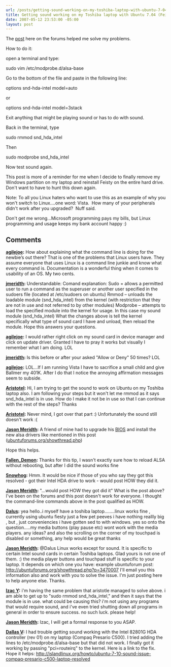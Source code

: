 ```yaml
---
url: /posts/getting-sound-working-on-my-toshiba-laptop-with-ubuntu-7-04-feisty-fawn
title: Getting sound working on my Toshiba laptop with Ubuntu 7.04 (Feisty Fawn)
date: 2007-05-12 23:53:00 -05:00
layout: post
---
```


The [post](http://ubuntuforums.org/showthread.php?t=392350&highlight=toshiba) here on the forums helped me solve my problems.

How to do it:

open a terminal and type:

sudo vim /etc/modprobe.d/alsa-base

Go to the bottom of the file and paste in the following line:

options snd-hda-intel model=auto

or

options snd-hda-intel model=3stack

Exit anything that might be playing sound or has to do with sound.

Back in the terminal, type

sudo rmmod snd_hda_intel

Then

sudo modprobe snd_hda_intel

Now test sound again.

This post is more of a reminder for me when I decide to finally remove my Windows partition on my laptop and reinstall Feisty on the entire hard drive.  Don't want to have to hunt this down again.

Note: To all you Linux haters who want to use this as an example of why you won't switch to Linux....one word: Vista.  How many of your peripherals didn't work after you upgraded?  Nuff said.

Don't get me wrong...Microsoft programming pays my bills, but Linux programming and usage keeps my bank account happy :)

## Comments

**[agilejoe](#25 "2007-05-14 21:35:00"):** How about explaining what the command line is doing for the newbie’s out there? That is one of the problems that Linux users have. They assume everyone that uses Linux is a command line junkie and know what every command is. Documentation is a wonderful thing when it comes to usability of an OS. My two cents.

**[jmeridth](#26 "2007-05-15 00:32:09"):** Understandable: Comand explanation: Sudo = allows a permitted user to run a command as the superuser or another user specified in the sudoers file (located at /etc/sudoers on ubuntu) Rmmod – unloads the loadable module (snd_hda_intel) from the kernel (with restriction that they are not in use and not referred to by other modules) Modprobe – attempts to load the specified module into the kernel for usage. In this case my sound module (snd_hda_intel) What the changes above is tell the kernel specifically what type of sound card I have and unload, then reload the module. Hope this answers your questions.

**[agilejoe](#27 "2007-05-15 01:08:15"):** I would rather right click on my sound card in device manager and click on update driver. Granted I have to pray it works but visually I remember what I am doing. LOL

**[jmeridth](#28 "2007-05-15 09:06:47"):** Is this before or after your asked "Allow or Deny" 50 times? LOL

**[agilejoe](#29 "2007-05-15 15:25:32"):** LOL...If I am running Vista I have to sacrifice a small child and give Ballmer my 401K. After I do that I notice the annoying affirmation messages seem to subside.

**[Aristotel](#30 "2007-05-20 05:55:34"):** Hi, I am trying to get the sound to work on Ubuntu on my Toshiba laptop also. I am following your steps but it won't let me rmmod as it says snd_hda_intel is in use. How do I make it not be in use so that I can continue with the rest of the steps? Thanks

**[Aristotel](#31 "2007-05-20 06:43:30"):** Never mind, I got over that part :) Unfortunately the sound still doesn't work :(

**[Jason Meridth](#32 "2007-05-20 08:59:15"):** A friend of mine had to upgrade his [BIOS](http://www.csd.toshiba.com/cgi-bin/tais/su/su_sc_modItemList.jsp?moid=1484716&rpn=PSPA0U&ct=DL&BV_SessionID=@@@@1392189391.1179664651@@@@&BV_EngineID=cccfaddkmjgmmdicgfkceghdgngdgmn.0) and install the new alsa drivers like mentioned in this post ([ubuntuforums.org/showthread.php](http://ubuntuforums.org/showthread.php?t=349491))

Hope this helps.

**[Fallen_Demon](#33 "2007-06-10 06:33:50"):** Thanks for this tip, I wasn't exactly sure how to reload ALSA without rebooting, but after I did the sound works fine

**[Snowhog](#34 "2007-06-11 21:29:59"):** Hmm. It would be nice if those of you who say they got this resolved - got their Intel HDA drive to work - would post HOW they did it.

**[Jason Meridth](#35 "2007-06-12 08:16:06"):** "...would post HOW they got did it" What is the post above? I've been on the forums and this post doesn't work for everyone. I thought the command-line commands above in the post qualified as HOW.

**[Dalus](#36 "2007-10-04 20:50:41"):** yea hello..i myself have a toshiba laptop........linux works fine , currently using ubuntu fiesty just a few pet peeves i have nothing reallly big , but , just conveniencies i have gotten sed to with windows. yes so onto the question.....my media buttons (play pause etc) wont work with the media players. any ideas? and also the scrolling on the corner of my touchpad is disabled or something, any help would be great thanks

**[Jason Meridth](#37 "2007-10-04 20:59:01"):** @Dalus Linux works except for sound. It is specific to certain Intel sound cards in certain Toshiba laptops. Glad yours is not one of them. :) the media player buttons and touchpad stuff is specific to your laptop. It depends on which one you have: example ubuntuforum post: <http://ubuntuforums.org/showthread.php?p=3470007> I'll email you this information also and work with you to solve the issue. I'm just posting here to help anyone else. Thanks.

**[Izac Y](#38 "2007-10-10 03:56:27"):** i'm having the same problem that aristotle managed to solve above. i am able to get up to "sudo rmmod snd_hda_intel," and then it says that the module is in use. what could be causing this? i'm not using any programs that would require sound, and i've even tried shutting down all programs in general in order to ensure success. no such luck. please help!

**[Jason Meridth](#39 "2007-10-10 10:34:27"):** Izac, I will get a formal response to you ASAP.

**[Dallas V](#40 "2007-11-03 19:48:46"):** I had trouble getting sound working with the Intel 82801G HDA controller (rev 01) on my laptop (Compaq Presario C500). I tried adding the lines to /etc/modprobe.d/alsa-base but that did not work. I finally got it working by passing "pci=routeirq" to the kernel. Here is a link to the fix. Hope it helps: <http://islandlinux.org/howto/ubuntu-7-10-sound-issue-compaq-presario-c500-laptop-resolved>
